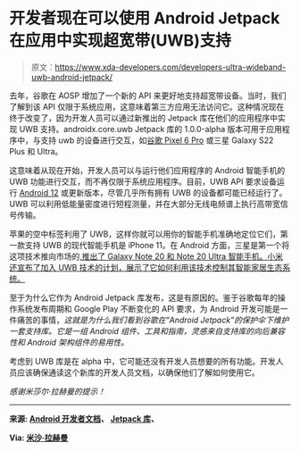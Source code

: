 # 开发者现在可以使用 Android Jetpack 在应用中实现超宽带(UWB)支持

> 原文：<https://www.xda-developers.com/developers-ultra-wideband-uwb-android-jetpack/>

去年，谷歌在 AOSP 增加了一个新的 API 来更好地支持超宽带设备。当时，我们了解到该 API 仅限于系统应用，这意味着第三方应用无法访问它。这种情况现在终于改变了，因为开发人员可以通过新推出的 Jetpack 库在他们的应用程序中实现 UWB 支持。androidx.core.uwb Jetpack 库的 1.0.0-alpha 版本可用于应用程序中，与支持 uwb 的设备进行交互，如[谷歌 Pixel 6 Pro](https://www.xda-developers.com/google-pixel-6-pro-review/) 或三星 Galaxy S22 Plus 和 Ultra。

这意味着从现在开始，开发人员可以与运行他们应用程序的 Android 智能手机的 UWB 功能进行交互，而不再仅限于系统应用程序。目前，UWB API 要求设备运行 [Android 12](https://xda-developers.com/android-12) 或更新版本，尽管几乎所有拥有 UWB 的设备都可能已经运行了。UWB 可以利用低能量密度进行短程测量，并在大部分无线电频谱上执行高带宽信号传输。

苹果的空中标签利用了 UWB，这样你就可以用你的智能手机准确地定位它们，第一款支持 UWB 的现代智能手机是 iPhone 11。在 Android 方面，三星是第一个将这项技术推向市场的[,推出了 Galaxy Note 20 和 Note 20 Ultra 智能手机。小米还宣布了加入 UWB 技术的计划，展示了它如何利用该技术控制其智能家居生态系统。](https://www.xda-developers.com/tsamsung-galaxy-note-20-ultra-features-nfc-esim-uwb-tech-single-nxp-chip/)

至于为什么它作为 Android Jetpack 库发布，这是有原因的。鉴于谷歌每年的操作系统发布周期和 Google Play 不断变化的 API 要求，为 Android 开发可能是一件痛苦的事情，*这就是为什么我们看到谷歌在“Android Jetpack”的保护伞下维护一套支持库。它是一组 Android 组件、工具和指南，灵感来自支持库的向后兼容性和 Android 架构组件的易用性。*

考虑到 UWB 库是在 alpha 中，它可能还没有开发人员想要的所有功能。开发人员应该确保通读这个新库的开发人员文档，以确保他们了解如何使用它。

*感谢米莎尔·拉赫曼的提示！*

* * *

**来源: [Android 开发者文档](https://developer.android.com/guide/topics/connectivity/uwb)、 [Jetpack 库](https://developer.android.com/jetpack/androidx/releases/core-uwb)、**

**Via: [米沙·拉赫曼](https://twitter.com/MishaalRahman/status/1532114919746785280)**